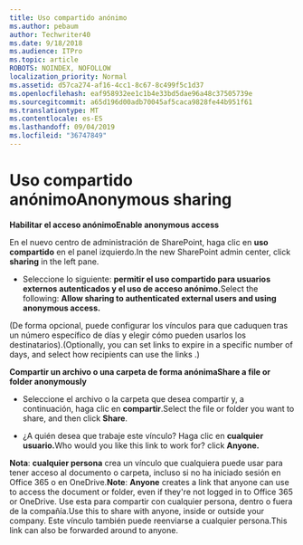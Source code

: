 ```yaml
---
title: Uso compartido anónimo
ms.author: pebaum
author: Techwriter40
ms.date: 9/18/2018
ms.audience: ITPro
ms.topic: article
ROBOTS: NOINDEX, NOFOLLOW
localization_priority: Normal
ms.assetid: d57ca274-af16-4cc1-8c67-8c499f5c1d37
ms.openlocfilehash: eaf958932ee1c1b4e33bd5dae96a48c37505739e
ms.sourcegitcommit: a65d196d00adb70045af5caca9828fe44b951f61
ms.translationtype: MT
ms.contentlocale: es-ES
ms.lasthandoff: 09/04/2019
ms.locfileid: "36747849"
---
```

# <a name="anonymous-sharing"></a><span data-ttu-id="713c0-102">Uso compartido anónimo</span><span class="sxs-lookup"><span data-stu-id="713c0-102">Anonymous sharing</span></span>

 <span data-ttu-id="713c0-103">**Habilitar el acceso anónimo**</span><span class="sxs-lookup"><span data-stu-id="713c0-103">**Enable anonymous access**</span></span>
  
<span data-ttu-id="713c0-104">En el nuevo centro de administración de SharePoint, haga clic en **uso compartido** en el panel izquierdo.</span><span class="sxs-lookup"><span data-stu-id="713c0-104">In the new SharePoint admin center, click **sharing** in the left pane.</span></span> 
  
- <span data-ttu-id="713c0-105">Seleccione lo siguiente: **permitir el uso compartido para usuarios externos autenticados y el uso de acceso anónimo.**</span><span class="sxs-lookup"><span data-stu-id="713c0-105">Select the following: **Allow sharing to authenticated external users and using anonymous access.**</span></span>
  
<span data-ttu-id="713c0-106">(De forma opcional, puede configurar los vínculos para que caduquen tras un número específico de días y elegir cómo pueden usarlos los destinatarios).</span><span class="sxs-lookup"><span data-stu-id="713c0-106">(Optionally, you can set links to expire in a specific number of days, and select how recipients can use the links .)</span></span>
    
 <span data-ttu-id="713c0-107">**Compartir un archivo o una carpeta de forma anónima**</span><span class="sxs-lookup"><span data-stu-id="713c0-107">**Share a file or folder anonymously**</span></span>
  
- <span data-ttu-id="713c0-108">Seleccione el archivo o la carpeta que desea compartir y, a continuación, haga clic en **compartir**.</span><span class="sxs-lookup"><span data-stu-id="713c0-108">Select the file or folder you want to share, and then click **Share**.</span></span> 
    
- <span data-ttu-id="713c0-109">¿A quién desea que trabaje este vínculo? Haga clic en **cualquier usuario.**</span><span class="sxs-lookup"><span data-stu-id="713c0-109">Who would you like this link to work for? click **Anyone.**</span></span>
  
 <span data-ttu-id="713c0-110">**Nota**: **cualquier persona** crea un vínculo que cualquiera puede usar para tener acceso al documento o carpeta, incluso si no ha iniciado sesión en Office 365 o en OneDrive.</span><span class="sxs-lookup"><span data-stu-id="713c0-110">**Note**: **Anyone** creates a link that anyone can use to access the document or folder, even if they're not logged in to Office 365 or OneDrive.</span></span> <span data-ttu-id="713c0-111">Use esta para compartir con cualquier persona, dentro o fuera de la compañía.</span><span class="sxs-lookup"><span data-stu-id="713c0-111">Use this to share with anyone, inside or outside your company.</span></span> <span data-ttu-id="713c0-112">Este vínculo también puede reenviarse a cualquier persona.</span><span class="sxs-lookup"><span data-stu-id="713c0-112">This link can also be forwarded around to anyone.</span></span> 
    

